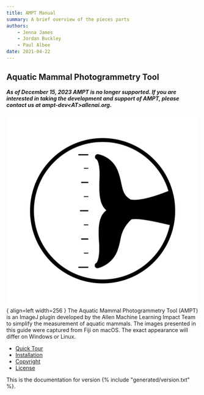 ```yaml
---
title: AMPT Manual
summary: A brief overview of the pieces parts
authors:
    - Jenna James
    - Jordan Buckley
    - Paul Albee
date: 2021-04-22
---
```

## Aquatic Mammal Photogrammetry Tool

_**As of December 15, 2023 AMPT is no longer supported. If you are interested in taking the development and support of AMPT, please contact us at ampt-dev&lt;AT&gt;allenai.org.**_

![Placeholder](assets/logo.svg){ align=left width=256 }
The Aquatic Mammal Photogrammetry Tool (AMPT) is an ImageJ plugin developed by the Allen Machine Learning Impact Team to simplify the measurement of aquatic mammals. The images presented in this guide were captured from Fiji on macOS. The exact appearance will differ on Windows or Linux.

* [Quick Tour](quick_tour.md)
* [Installation](installation.md)
* [Copyright](copyright.md)
* [License](license.md)


This is the documentation for version {% include "generated/version.txt" %}.
